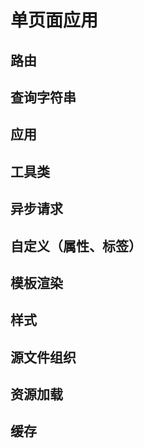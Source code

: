 # 单页面应用

## 路由

## 查询字符串

## 应用

## 工具类

## 异步请求

## 自定义（属性、标签）

## 模板渲染

## 样式

## 源文件组织

## 资源加载

## 缓存
